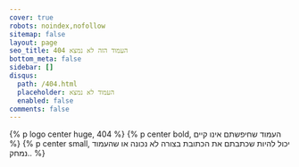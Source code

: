 ```yaml
---
cover: true
robots: noindex,nofollow
sitemap: false
layout: page
seo_title: 404 העמוד הזה לא נמצא
bottom_meta: false
sidebar: []
disqus:
  path: /404.html
  placeholder: העמוד לא נמצא
  enabled: false
comments: false
---
```


{% p logo center huge, 404 %}
{% p center bold, העמוד שחיפשתם אינו קיים %}
{% p center small, יכול להיות שכתבתם את הכתובת בצורה לא נכונה או שהעמוד נמחק.. %}
